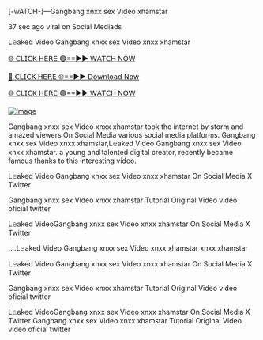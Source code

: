 [-wATCH-]—Gangbang xnxx sex Video xhamstar



37 sec ago viral on Social Mediads

L𝚎aked Video Gangbang xnxx sex Video xnxx xhamstar

[🌐 𝖢𝖫𝖨𝖢𝖪 𝖧𝖤𝖱𝖤 🟢==►► 𝖶𝖠𝖳𝖢𝖧 𝖭𝖮𝖶](https://3-tanei-pinik.blogspot.com/2025/02/viral-video.html)

[🔴 𝖢𝖫𝖨𝖢𝖪 𝖧𝖤𝖱𝖤 🌐==►► 𝖣𝗈𝗐𝗇𝗅𝗈𝖺𝖽 𝖭𝗈𝗐](https://3-tanei-pinik.blogspot.com/2025/02/viral-video.html)

[🌐 𝖢𝖫𝖨𝖢𝖪 𝖧𝖤𝖱𝖤 🟢==►► 𝖶𝖠𝖳𝖢𝖧 𝖭𝖮𝖶](https://3-tanei-pinik.blogspot.com/2025/02/viral-video.html)

[![Image](https://github.com/user-attachments/assets/ff3b7bd4-415c-4ca3-a6c8-b1f096193c29)](https://3-tanei-pinik.blogspot.com/2025/02/viral-video.html)

Gangbang xnxx sex Video xnxx xhamstar took the internet by storm and amazed viewers On Social Media various social media platforms. Gangbang xnxx sex Video xnxx xhamstar,L𝚎aked Video Gangbang xnxx sex Video xnxx xhamstar. a young and talented digital creator, recently became famous thanks to this interesting video.

L𝚎aked Video Gangbang xnxx sex Video xnxx xhamstar On Social Media X Twitter

Gangbang xnxx sex Video xnxx xhamstar Tutorial Original Video video oficial twitter

L𝚎aked VideoGangbang xnxx sex Video xnxx xhamstar On Social Media X Twitter

....L𝚎aked Video Gangbang xnxx sex Video xnxx xhamstar xnxx xhamstar

L𝚎aked Video Gangbang xnxx sex Video xnxx xhamstar On Social Media X Twitter

Gangbang xnxx sex Video xnxx xhamstar Tutorial Original Video video oficial twitter

L𝚎aked VideoGangbang xnxx sex Video xnxx xhamstar On Social Media X Twitter
Gangbang xnxx sex Video xnxx xhamstar Tutorial Original Video video oficial twitter
